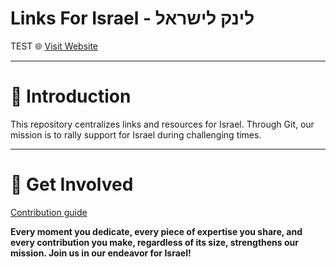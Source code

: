 # **Links For Israel - לינק לישראל**

TEST
🌐 [Visit Website](https://linksforisrael.com/)

---

# 📖 **Introduction**

This repository centralizes links and resources for Israel. Through Git, our mission is to rally support for Israel during challenging times.

---

# 🤝 **Get Involved**
[Contribution guide](/docs/contribute.md)

**Every moment you dedicate, every piece of expertise you share, and every contribution you make, regardless of its size, strengthens our mission. Join us in our endeavor for Israel!**
